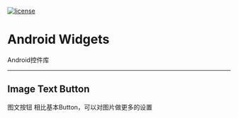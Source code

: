 [![license](https://img.shields.io/github/license/mashape/apistatus.svg)]()

# Android Widgets
Android控件库

---------------------------------
## Image Text Button
图文按钮
相比基本Button，可以对图片做更多的设置
